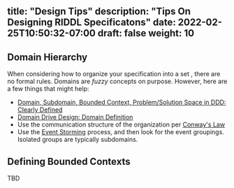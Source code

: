 
title: "Design Tips"
description: "Tips On Designing RIDDL Specificatons"
date: 2022-02-25T10:50:32-07:00
draft: false
weight: 10
---

## Domain Hierarchy
When considering how to organize your specification into a set , there are no formal rules.
Domains are *fuzzy* concepts on purpose. However, here are a few things that might help:

* [Domain, Subdomain, Bounded Context, Problem/Solution Space in DDD: Clearly Defined](https://medium.com/nick-tune-tech-strategy-blog/domains-subdomain-problem-solution-space-in-ddd-clearly-defined-e0b49c7b586c)
* [Domain Drive Design: Domain Definition](https://xenovation.com/blog/patterns/domain-driven-design-glossary/ddd-domain-definition)
* Use the communication structure of the organization per [Conway's Law](https://en.wikipedia.org/wiki/Conway%27s_law)
* Use the [Event Storming](https://en.wikipedia.org/wiki/Event_storming#Steps)
  process, and then look for the event groupings. Isolated groups are typically
  subdomains. 

## Defining Bounded Contexts

TBD

## 